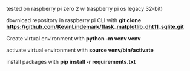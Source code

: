 tested on raspberry pi zero 2 w (raspberry pi os legacy 32-bit)

download repository in raspberry pi CLI with **git clone https://github.com/KevinLindemark/flask_matplotlib_dht11_sqlite.git**

Create virtual environment with **python -m venv venv**

activate virtual environment with **source venv/bin/activate**

install packages with **pip install -r requirements.txt**
